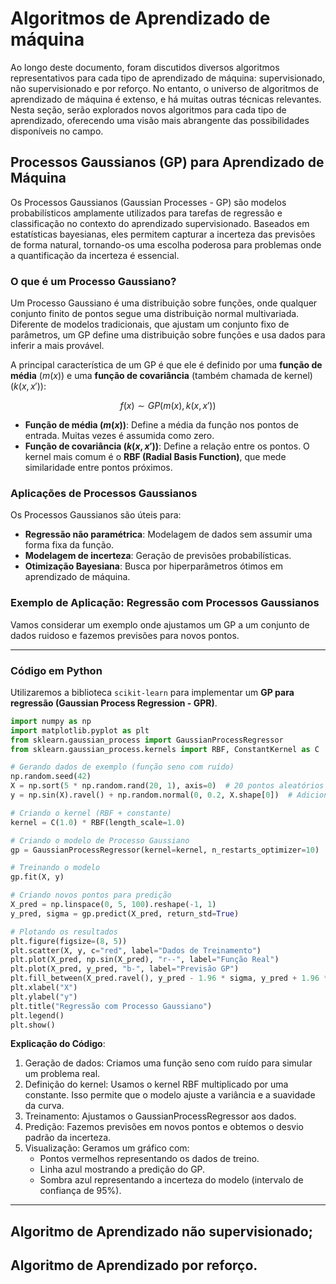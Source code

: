 # Algoritmos de Aprendizado de máquina

Ao longo deste documento, foram discutidos diversos algoritmos representativos para cada tipo de aprendizado de máquina: supervisionado, não supervisionado e por reforço. No entanto, o universo de algoritmos de aprendizado de máquina é extenso, e há muitas outras técnicas relevantes. Nesta seção, serão explorados novos algoritmos para cada tipo de aprendizado, oferecendo uma visão mais abrangente das possibilidades disponíveis no campo.

## Processos Gaussianos (GP) para Aprendizado de Máquina

Os Processos Gaussianos (Gaussian Processes - GP) são modelos probabilísticos amplamente utilizados para tarefas de regressão e classificação no contexto do aprendizado supervisionado. Baseados em estatísticas bayesianas, eles permitem capturar a incerteza das previsões de forma natural, tornando-os uma escolha poderosa para problemas onde a quantificação da incerteza é essencial.

### **O que é um Processo Gaussiano?**  

Um Processo Gaussiano é uma distribuição sobre funções, onde qualquer conjunto finito de pontos segue uma distribuição normal multivariada. Diferente de modelos tradicionais, que ajustam um conjunto fixo de parâmetros, um GP define uma distribuição sobre funções e usa dados para inferir a mais provável.  

A principal característica de um GP é que ele é definido por uma **função de média** $( m(x) )$ e uma **função de covariância** (também chamada de kernel) $( k(x, x') )$:  

$$f(x) \sim GP(m(x), k(x, x'))$$

- **Função de média $( m(x) )$**: Define a média da função nos pontos de entrada. Muitas vezes é assumida como zero.  
- **Função de covariância $( k(x, x') )$**: Define a relação entre os pontos. O kernel mais comum é o **RBF (Radial Basis Function)**, que mede similaridade entre pontos próximos.  

### **Aplicações de Processos Gaussianos**  
Os Processos Gaussianos são úteis para:  
- **Regressão não paramétrica**: Modelagem de dados sem assumir uma forma fixa da função.  
- **Modelagem de incerteza**: Geração de previsões probabilísticas.  
- **Otimização Bayesiana**: Busca por hiperparâmetros ótimos em aprendizado de máquina.  

### **Exemplo de Aplicação: Regressão com Processos Gaussianos**  
Vamos considerar um exemplo onde ajustamos um GP a um conjunto de dados ruidoso e fazemos previsões para novos pontos.  

---

### **Código em Python**  
Utilizaremos a biblioteca `scikit-learn` para implementar um **GP para regressão (Gaussian Process Regression - GPR)**.

```python
import numpy as np
import matplotlib.pyplot as plt
from sklearn.gaussian_process import GaussianProcessRegressor
from sklearn.gaussian_process.kernels import RBF, ConstantKernel as C

# Gerando dados de exemplo (função seno com ruído)
np.random.seed(42)
X = np.sort(5 * np.random.rand(20, 1), axis=0)  # 20 pontos aleatórios entre 0 e 5
y = np.sin(X).ravel() + np.random.normal(0, 0.2, X.shape[0])  # Adicionando ruído

# Criando o kernel (RBF + constante)
kernel = C(1.0) * RBF(length_scale=1.0)

# Criando o modelo de Processo Gaussiano
gp = GaussianProcessRegressor(kernel=kernel, n_restarts_optimizer=10)

# Treinando o modelo
gp.fit(X, y)

# Criando novos pontos para predição
X_pred = np.linspace(0, 5, 100).reshape(-1, 1)
y_pred, sigma = gp.predict(X_pred, return_std=True)

# Plotando os resultados
plt.figure(figsize=(8, 5))
plt.scatter(X, y, c="red", label="Dados de Treinamento")
plt.plot(X_pred, np.sin(X_pred), "r--", label="Função Real")
plt.plot(X_pred, y_pred, "b-", label="Previsão GP")
plt.fill_between(X_pred.ravel(), y_pred - 1.96 * sigma, y_pred + 1.96 * sigma, alpha=0.2, color="blue", label="Intervalo de Confiança (95%)")
plt.xlabel("X")
plt.ylabel("y")
plt.title("Regressão com Processo Gaussiano")
plt.legend()
plt.show()
```
**Explicação do Código**:
1. Geração de dados: Criamos uma função seno com ruído para simular um problema real.
2. Definição do kernel: Usamos o kernel RBF multiplicado por uma constante. Isso permite que o modelo ajuste a variância e a suavidade da curva.
3. Treinamento: Ajustamos o GaussianProcessRegressor aos dados.
4. Predição: Fazemos previsões em novos pontos e obtemos o desvio padrão da incerteza.
5. Visualização: Geramos um gráfico com:
    - Pontos vermelhos representando os dados de treino.
    - Linha azul mostrando a predição do GP.
    - Sombra azul representando a incerteza do modelo (intervalo de confiança de 95%).
  
---

## Algoritmo de Aprendizado não supervisionado; 

## Algoritmo de Aprendizado por reforço. 
